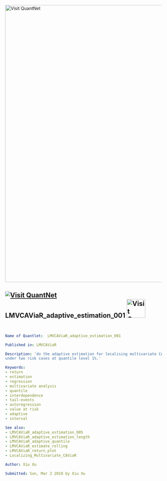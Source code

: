 [<img src="https://github.com/QuantLet/Styleguide-and-FAQ/blob/master/pictures/banner.png" width="888" alt="Visit QuantNet">](http://quantlet.de/)

## [<img src="https://github.com/QuantLet/Styleguide-and-FAQ/blob/master/pictures/qloqo.png" alt="Visit QuantNet">](http://quantlet.de/) **LMVCAViaR_adaptive_estimation_001** [<img src="https://github.com/QuantLet/Styleguide-and-FAQ/blob/master/pictures/QN2.png" width="60" alt="Visit QuantNet 2.0">](http://quantlet.de/)

```yaml


Name of Quantlet:  LMVCAViaR_adaptive_estimation_001   

Published in: LMVCAViaR

Description: 'do the adaptive estimation for localising multivariate CAViaR model,
under two risk cases at quantile level 1%.'

Keywords:
- return
- estimation
- regression
- multivariate analysis
- quantile
- interdependence
- tail-events
- autoregression
- value at risk
- adaptive
- interval

See also: 
- LMVCAViaR_adaptive_estimation_005
- LMVCAViaR_adaptive_estimation_length  
- LMVCAViaR_adaptive_quantile
- LMVCAViaR_estimate_rolling
- LMVCAViaR_return_plot
- Localizing_Multivariate_CAViaR            

Author: Xiu Xu

Submitted: Sun, Mar 3 2019 by Xiu Xu
```
